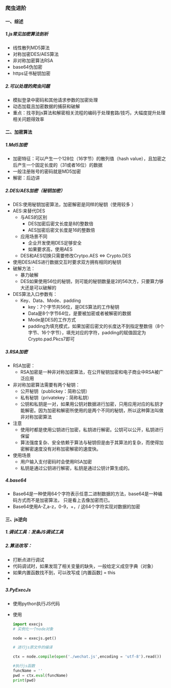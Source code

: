 ### 爬虫进阶

#### 一、综述

##### 1.js常见加密算法剖析

- 线性散列MD5算法
- 对称加密DES/AES算法
- 非对称加密算法RSA
- base64伪加密
- https证书秘钥加密

##### 2.可以处理的爬虫问题

- 模拟登录中密码和其他请求参数的加密处理
- 动态加载且加密数据的捕获和破解
- 重点：找寻到js算法和解密相关流程的编码于处理套路/技巧，大幅度提升处理相关问题得效率

#### 二、加密算法

##### 1.Md5加密

- 加密特征：可以产生一个128位（16字节）的散列值（hash value），且加密之后产生一个固定长度的（31或者16位）的数据
- 一般注册账号的密码就是MD5加密
- 解密：后边讲

##### 2.DES/AES加密（秘钥加密）

- DES:使用秘钥加密算法，加密解密是同样的秘钥（使用较多 ）
- AES:来替代DES
  - 与AES的区别
    - DES加密后密文长度是8的整数倍
    - AES加密后密文长度是16的整数倍
  - 应用场景不同
    - 企业开发使用DES足够安全
    - 如果要求高，使用AES
  - DES和AES切换只需要修改Crytpo.AES <=> Crypto.DES
- 使用DES/AES进行数据交互时要求双方拥有相同的秘钥
- 破解方法：
  - 暴力破解
  - DES如果使用56位的秘钥，则可能的秘钥数量是2的56次方，只要算力够大还是可以破解的
- DES算法入口参数有：
  - Key、Data、Mode、padding
    - key：7个字节共56位，是DES算法的工作秘钥
    - Data是8个字节64位，是要被加密或者被解密的数据
    - Mode是DES的工作方式
    - padding为填充模式，如果加密后密文的长度达不到指定整数倍（8个字节、16个字节），填充对应的字符，padding的赋值固定为Crypto.pad.Pkcs7即可

##### 3.RSA加密

- RSA加密：
  - RSA加密是一种非对称加密算法，在公开秘钥加密和电子商业中RSA被广泛应用
- 非对称加密算法需要有两个秘钥：
  - 公开秘钥（publickey：简称公钥）
  - 私有秘钥（privatekey：简称私钥）
  - 公钥和私钥是一对，如果用公钥对数据进行加密，只用应用对应的私钥才能解密。因为加密和解密所使用的是两个不同的秘钥，所以这种算法叫做非对称加密算法
- 注意
  - 使用时都是使用公钥进行加密，私钥进行解密。公钥可以公开，私钥进行保留
  - 算法强度复杂、安全依赖于算法与秘钥但是由于其算法的复杂，而使得加密解密速度没有对称加密解密的速度快。
- 使用场景
  - 用户输入支付密码时会使用RSA加密
  - 私钥是通过公钥进行解密，私钥是通过公钥计算生成的。

##### 4.base64

- Base64是一种使用64个字符表示任意二进制数据的方法，base64是一种编码方式而不是加密算法， 只是看上去像加密而已。
- Base64使用A-Z,a-z，0-9，+，/ 这64个字符实现对数据的加密

#### 三、js逆向

##### 1.调试工具：发条JS调试工具

##### 2.算法改写：

- 打断点进行调试
- 代码调试时，如果发现了相关变量的缺失，一般给定义成空字典（对象）
- 如果内置函数找不到，可以改写成 [内置函数] = this
- 

##### 3.PyExecJs

- 使用python执行JS代码
- 使用

  ```python
  import execjs
  # 实例化一个node对象
  
  node = execjs.get()
  
  # 进行js原文件的编译
  
  ctx = node.compile(open('./wechat.js',encoding = 'utf-8').read())
  
  #执行js函数
  funcName = ''
  pwd = ctx.eval(funcName)
  print(pwd)
  ```



